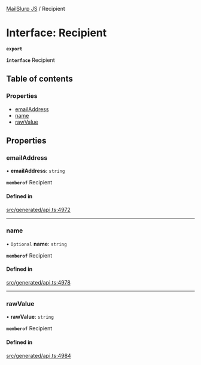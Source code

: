 [MailSlurp JS](../README.md) / Recipient

# Interface: Recipient

**`export`**

**`interface`** Recipient

## Table of contents

### Properties

- [emailAddress](Recipient.md#emailaddress)
- [name](Recipient.md#name)
- [rawValue](Recipient.md#rawvalue)

## Properties

### emailAddress

• **emailAddress**: `string`

**`memberof`** Recipient

#### Defined in

[src/generated/api.ts:4972](https://github.com/mailslurp/mailslurp-client/blob/f0f645f/src/generated/api.ts#L4972)

___

### name

• `Optional` **name**: `string`

**`memberof`** Recipient

#### Defined in

[src/generated/api.ts:4978](https://github.com/mailslurp/mailslurp-client/blob/f0f645f/src/generated/api.ts#L4978)

___

### rawValue

• **rawValue**: `string`

**`memberof`** Recipient

#### Defined in

[src/generated/api.ts:4984](https://github.com/mailslurp/mailslurp-client/blob/f0f645f/src/generated/api.ts#L4984)
